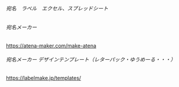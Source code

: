 
###### 宛名　ラベル　エクセル、スプレッドシート

###### 宛名メーカー
https://atena-maker.com/make-atena
###### 宛名メーカー デザインテンプレート（レターパック・ゆうめーる・・・）
https://labelmake.jp/templates/




```
```

```
```

```
```





